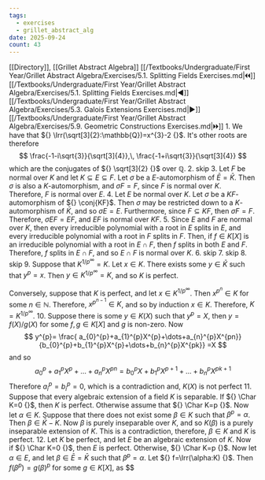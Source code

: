 ```yaml
---
tags:
  - exercises
  - grillet_abstract_alg
date: 2025-09-24
count: 43
---
```

[[Directory]], [[Grillet Abstract Algebra]]
[[/Textbooks/Undergraduate/First Year/Grillet Abstract Algebra/Exercises/5.1. Splitting Fields Exercises.md|🞀🞀]] [[/Textbooks/Undergraduate/First Year/Grillet Abstract Algebra/Exercises/5.1. Splitting Fields Exercises.md|◀]] [[/Textbooks/Undergraduate/First Year/Grillet Abstract Algebra/Exercises/5.3. Galois Extensions Exercises.md|▶]] [[/Textbooks/Undergraduate/First Year/Grillet Abstract Algebra/Exercises/5.9. Geometric Constructions Exercises.md|🞂🞂]]
1. 
We have that ${} \Irr(\sqrt[3]{2}:\mathbb{Q})=x^{3}-2 {}$. It's other roots are therefore
$$
\frac{-1-i\sqrt{3}}{\sqrt[3]{4}},\, \frac{-1+i\sqrt{3}}{\sqrt[3]{4}}
$$
which are the conjugates of ${} \sqrt[3]{2} {}$ over $\mathbb{Q}$. 
2. skip
3. 
Let $F$ be normal over $K$ and let ${} K \subseteq E \subseteq F {}$. Let $\sigma$ be a $E {}$-automorphism of ${} \bar{E}=\bar{K} {}$. Then $\sigma$ is also a $K$-automorphism, and $\sigma F=F {}$, since $F$ is normal over $K$. Therefore, $F$ is normal over $E$.
4. 
Let $E$ be normal over $K$. Let $\sigma {}$ be a $KF {}$-automorphism of ${} \conj{KF}$. Then $\sigma$ may be restricted down to a $K$-automorphism of ${} \bar{K} {}$, and so $\sigma E=E {}$. Furthermore, since ${} F \subseteq KF {}$, then ${} \sigma F=F {}$. Therefore, ${} \sigma EF=EF {}$, and $EF$ is normal over $KF$.
5. 
Since $E$ and $F$ are normal over $K$, then every irreducible polynomial with a root in $E$ splits in $E$, and every irreducible polynomial with a root in $F$ splits in $F$. Then, if ${} f \in K[X] {}$ is an irreducible polynomial with a root in ${} E\cap F {}$, then $f$ splits in both $E$ and $F$. Therefore, $f$ splits in ${} E \cap F {}$, and so ${} E \cap  F {}$ is normal over $K$. 
6. 
skip
7. 
skip
8. 
skip
9. 
Suppose that ${} K^{1 /p^{\infty }}=K {}$. Let ${} x \in K {}$. There exists some ${} y \in \bar{K} {}$ such that ${} y^{p}=x {}$. Then ${} y \in K^{1/p^{\infty }}=K {}$, and so $K$ is perfect.

Conversely, suppose that $K$ is perfect, and let ${} x \in K^{1/p^{\infty }} {}$. Then ${} x^{p^{n}} \in K {}$ for some ${} n \in \mathbb{N} {}$. Therefore, ${} x^{p^{n-1}} \in K {}$, and so by induction ${} x \in K {}$. Therefore, ${} K=K^{1/p^{\infty }} {}$.
10. 
Suppose there is some ${} y \in K(X) {}$ such that ${} y^{p}=X {}$, then ${} y=f(X) {} / g(X) {}$ for some ${} f,\, g \in K[X] {}$ and ${} g$ is non-zero. Now 
$$
y^{p}= \frac{ a_{0}^{p}+a_{1}^{p}X^{p}+\dots+a_{n}^{p}X^{pn}}{b_{0}^{p}+b_{1}^{p}X^{p}+\dots+b_{n}^{p}X^{pk}} =X
$$
and so
$$
 a_{0}^{p}+a_{1}^{p}X^{p}+\dots+a_{n}^{p}X^{pn}=b_{0}^{p}X+b_{1}^{p}X^{p+1}+\dots+b_{n}^{p}X^{pk+1}
$$
Therefore ${} a_{i}^{p}=b_{i}^{p}=0 {}$, which is a contradiction and, ${} K(X) {}$ is not perfect
11. 
Suppose that every algebraic extension of a field ${} K {}$ is separable. If ${} \Char K=0 {}$, then $K {}$ is perfect. Otherwise assume that ${} \Char K=p {}$. Now let ${} \alpha \in K {}$. Suppose that there does not exist some ${} \beta \in K {}$ such that ${} \beta^{p}=\alpha {}$. Then ${} \beta \in \bar{K} -K {}$. Now $\beta$ is purely inseparable over $K {}$, and so ${} K(\beta) {}$ is a purely inseparable extension of $K$. This is a contradiction, therefore, ${} \beta \in K {}$ and $K$ is perfect.
12. 
Let $K$ be perfect, and let $E$ be an algebraic extension of $K$. Now if ${} \Char K=0 {}$, then $E$ is perfect. Otherwise, ${} \Char K=p {}$. Now let ${} \alpha \in E {}$, and let ${} \beta \in \bar{E}=\bar{K} {}$ such that ${} \beta ^{p}=\alpha {}$. Let ${} f=\Irr(\alpha:K) {}$. Then ${} f(\beta^{p})=g(\beta)^{p} {}$ for some ${} g \in K[X] {}$, as $$